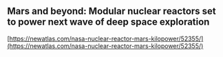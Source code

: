 ## Mars and beyond: Modular nuclear reactors set to power next wave of deep space exploration
  
  [https://newatlas.com/nasa-nuclear-reactor-mars-kilopower/52355/](https://newatlas.com/nasa-nuclear-reactor-mars-kilopower/52355/)